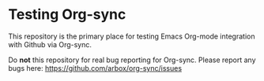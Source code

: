 # Testing Org-sync

This repository is the primary place for testing Emacs Org-mode integration with Github via Org-sync.

Do **not** this repository for real bug reporting for Org-sync. Please report any bugs here:
https://github.com/arbox/org-sync/issues
